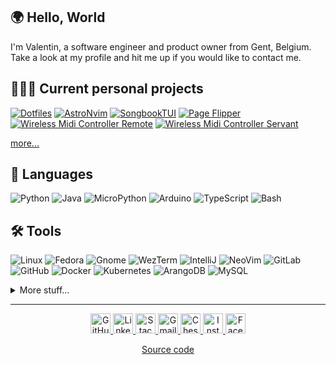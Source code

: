 ## 🌍 Hello, World

I'm Valentin, a software engineer and product owner from Gent, Belgium. Take a look at my profile and hit me up if you would like to contact me.

## 🧑🏻‍💻 Current personal projects

[![Dotfiles](https://github-readme-stats.vercel.app/api/pin/?username=valentingregoire&repo=dotfiles&theme=github_dark_dimmed&hide_border=true)](https://github.com/valentingregoire/dotfiles)
[![AstroNvim](https://github-readme-stats.vercel.app/api/pin/?username=valentingregoire&repo=astronvim&theme=github_dark_dimmed&hide_border=true)](https://github.com/valentingregoire/astronvim)
[![SongbookTUI](https://github-readme-stats.vercel.app/api/pin/?username=valentingregoire&repo=SongbookTUI&theme=github_dark_dimmed&hide_border=true)](https://github.com/valentingregoire/SongbookTUI)
[![Page Flipper](https://github-readme-stats.vercel.app/api/pin/?username=valentingregoire&repo=Page-Flipper&theme=github_dark_dimmed&hide_border=true)](https://github.com/valentingregoire/Page-Flipper)
[![Wireless Midi Controller Remote](https://github-readme-stats.vercel.app/api/pin/?username=valentingregoire&repo=wireless-midi-controller-remote&theme=github_dark_dimmed&hide_border=true)](https://github.com/valentingregoire/wireless-midi-controller-remote)
[![Wireless Midi Controller Servant](https://github-readme-stats.vercel.app/api/pin/?username=valentingregoire&repo=wireless-midi-controller-servant&theme=github_dark_dimmed&hide_border=true)](https://github.com/valentingregoire/wireless-midi-controller-servant)

[more...](https://github.com/valentingregoire?tab=repositories)

## 💬 Languages

![Python](https://img.shields.io/badge/Python-3776AB?style=for-the-badge&logo=python&logoColor=white)
![Java](https://img.shields.io/badge/%E2%98%95%20Java-3178C6?style=for-the-badge&logoColor=white)
![MicroPython](https://img.shields.io/badge/MicroPython-2B2728?style=for-the-badge&logo=micropython&logoColor=white)
![Arduino](https://img.shields.io/badge/Arduino-00878F?style=for-the-badge&logo=arduino&logoColor=white)
![TypeScript](https://img.shields.io/badge/TypeScript-3178C6?style=for-the-badge&logo=typescript&logoColor=white)
![Bash](https://img.shields.io/badge/Bash-4EAA25?style=for-the-badge&logo=gnubash&logoColor=white)

## 🛠️ Tools

![Linux](https://img.shields.io/badge/-Linux-333333?style=for-the-badge&logo=linux&logoColor=cccccc)
![Fedora](https://img.shields.io/badge/Fedora-51A2DA?style=for-the-badge&logo=fedora&logoColor=white)
![Gnome](https://img.shields.io/badge/Gnome-4A86CF?style=for-the-badge&logo=gnome&logoColor=white)
![WezTerm](https://img.shields.io/badge/WezTerm-4E49EE?style=for-the-badge&logo=wezterm&logoColor=white)
![IntelliJ](https://img.shields.io/badge/IntelliJ-000000?style=for-the-badge&logo=intellijidea&logoColor=white)
![NeoVim](https://img.shields.io/badge/Neovim-57A143?style=for-the-badge&logo=neovim&logoColor=white)
![GitLab](https://img.shields.io/badge/GitLab-FC6D26?style=for-the-badge&logo=gitlab&logoColor=white)
![GitHub](https://img.shields.io/badge/GitHub-181717?style=for-the-badge&logo=github&logoColor=white)
![Docker](https://img.shields.io/badge/Docker-2496ED?style=for-the-badge&logo=docker&logoColor=white)
![Kubernetes](https://img.shields.io/badge/Kubernetes-326CE5?style=for-the-badge&logo=kubernetes&logoColor=white)
![ArangoDB](https://img.shields.io/badge/ArangoDB-DDE072?style=for-the-badge&logo=arangodb&logoColor=black)
![MySQL](https://img.shields.io/badge/MySQL-4479A1?style=for-the-badge&logo=mysql&logoColor=white)

<details><summary>More stuff...</summary>
<h2>📊 GitHub Stats</h2>

[![My stats](https://github-readme-stats.vercel.app/api?username=valentingregoire&show_icons=true&theme=github_dark_dimmed&hide_border=true)](https://github.com/valentingregoire)
</details>

***

<p align="center">
  <a href="https://github.com/valentingregoire">
    <img alt="GitHub" title="GitHub" height="32" width="32" src="https://cdn.simpleicons.org/github">
  </a>
  <a href="https://www.linkedin.com/in/valenting/">
    <img alt="LinkedIn" title="LinkedIn" height="32" width="32" src="https://cdn.simpleicons.org/linkedin">
  </a>
  <a href="https://stackoverflow.com/users/2469425/valentin-gr%c3%a9goire?tab=profile">
    <img alt="Stack Overflow" title="Stack Overflow" height="32" width="32" src="https://cdn.simpleicons.org/stackoverflow">
  </a>
  <a href="mailto:valentin.gregoire@gmail.com">
    <img alt="Gmail" title="Gmail" height="32" width="32" src="https://cdn.simpleicons.org/gmail">
  </a>
  <a href="https://www.chess.com/member/valentingregoire">
    <img alt="Chess.com" title="Chess.com" height="32" width="32" src="https://cdn.simpleicons.org/chessdotcom">
  </a>
  <a href="https://www.instagram.com/tennegregoire">
    <img alt="Instagram" title="Instagram" height="32" width="32" src="https://cdn.simpleicons.org/instagram">
  </a>
  <a href="https://www.facebook.com/Thanaatos/">
    <img alt="Facebook" title="Facebook" height="32" width="32" src="https://cdn.simpleicons.org/facebook">
  </a>
</p>
<p align="center">
  <a href="https://github.com/valentingregoire/valentingregoire/blob/main/README.md">Source code</a>
</p>
